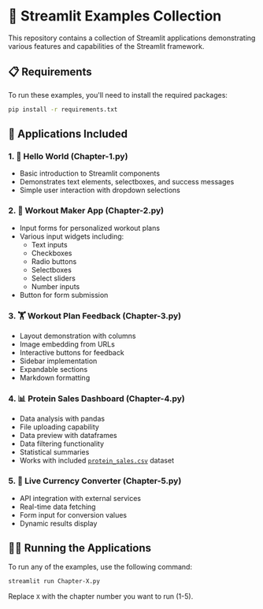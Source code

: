 # 🚀 Streamlit Examples Collection

This repository contains a collection of Streamlit applications demonstrating various features and capabilities of the Streamlit framework.

## 📋 Requirements

To run these examples, you'll need to install the required packages:

```sh
pip install -r requirements.txt
```

## 📱 Applications Included

### 1. 👋 Hello World (Chapter-1.py)
- Basic introduction to Streamlit components
- Demonstrates text elements, selectboxes, and success messages
- Simple user interaction with dropdown selections

### 2. 💪 Workout Maker App (Chapter-2.py)
- Input forms for personalized workout plans
- Various input widgets including:
  - Text inputs
  - Checkboxes
  - Radio buttons
  - Selectboxes
  - Select sliders
  - Number inputs
- Button for form submission

### 3. 🏋️ Workout Plan Feedback (Chapter-3.py)
- Layout demonstration with columns
- Image embedding from URLs
- Interactive buttons for feedback
- Sidebar implementation
- Expandable sections
- Markdown formatting

### 4. 📊 Protein Sales Dashboard (Chapter-4.py)
- Data analysis with pandas
- File uploading capability
- Data preview with dataframes
- Data filtering functionality
- Statistical summaries
- Works with included [`protein_sales.csv`](protein_sales.csv) dataset

### 5. 💱 Live Currency Converter (Chapter-5.py)
- API integration with external services
- Real-time data fetching
- Form input for conversion values
- Dynamic results display

## 🏃‍♂️ Running the Applications

To run any of the examples, use the following command:

```sh
streamlit run Chapter-X.py
```

Replace `X` with the chapter number you want to run (1-5).


